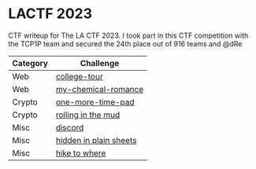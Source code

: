 # LACTF 2023
CTF writeup for The LA CTF 2023. I took part in this CTF competition with the TCP1P team and secured the 24th place out of 916 teams and @dRe

| Category | Challenge |
| --- | --- |
| Web | [college-tour](/2023/LA%20CTF%202023/college-tour/)
| Web | [my-chemical-romance](/2023/LA%20CTF%202023/my-chemical-romance/)
| Crypto | [one-more-time-pad](/2023/LA%20CTF%202023/one-more-time-pad/)
| Crypto | [rolling in the mud](/2023/LA%20CTF%202023/rolling%20in%20the%20mud/)
| Misc | [discord](/2023/LA%20CTF%202023/discord/)
| Misc | [hidden in plain sheets](/2023/LA%20CTF%202023/hidden%20in%20plain%20sheets/)
| Misc | [hike to where](/2023/LA%20CTF%202023/hike%20to%20where/)
